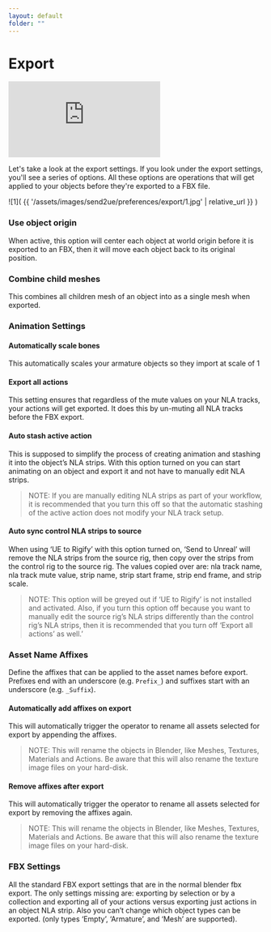 ```yaml
---
layout: default
folder: ""
---
```


# Export

<iframe src="https://www.youtube.com/embed/yZz5Zl5EB4A" frameborder="0" allow="accelerometer; autoplay; clipboard-write; encrypted-media; gyroscope; picture-in-picture" allowfullscreen></iframe>

Let's take a look at the export settings. If you look under the export settings, you'll see a series of options. All these options are operations that will get applied to your objects before they're exported to a FBX file.

![1]( {{ '/assets/images/send2ue/preferences/export/1.jpg' | relative_url }} )

### Use object origin

When active, this option will center each object at world origin before it is exported to an FBX, then it will move each object back to its original position.

### Combine child meshes

This combines all children mesh of an object into as a single mesh when exported.

### Animation Settings

#### Automatically scale bones

This automatically scales your armature objects so they import at scale of 1

#### Export all actions

This setting ensures that regardless of the mute values on your NLA tracks, your actions will get exported. It does this by un-muting all NLA tracks before the FBX export.

#### Auto stash active action

This is supposed to simplify the process of creating animation and stashing it into the object’s NLA strips.  With this option turned on you can start animating on an object and export it and not have to manually edit NLA strips.

> NOTE: If you are manually editing NLA strips as part of your workflow, it is recommended that you turn this off so that the automatic stashing of the active action does not modify your NLA track setup.

#### Auto sync control NLA strips to source

When using ‘UE to Rigify’ with this option turned on, ‘Send to Unreal’ will remove the NLA strips from the source rig, then copy over the strips from the control rig to the source rig.  The values copied over are: nla track name, nla track mute value, strip name, strip start frame, strip end frame, and strip scale.

> NOTE: This option will be greyed out if ‘UE to Rigify’ is not installed and activated.  Also, if you turn this option off because you want to manually edit the source rig’s NLA strips differently than the control rig’s NLA strips, then it is recommended that you turn off ‘Export all actions’ as well.’

### Asset Name Affixes

Define the affixes that can be applied to the asset names before export. Prefixes end with an underscore (e.g. `Prefix_`) and suffixes start with an underscore (e.g. `_Suffix`).

#### Automatically add affixes on export

This will automatically trigger the operator to rename all assets selected for export by appending the affixes.

> NOTE: This will rename the objects in Blender, like Meshes, Textures, Materials and Actions. Be aware that this will also rename the texture image files on your hard-disk.

#### Remove affixes after export

This will automatically trigger the operator to rename all assets selected for export by removing the affixes again.

> NOTE: This will rename the objects in Blender, like Meshes, Textures, Materials and Actions. Be aware that this will also rename the texture image files on your hard-disk.

### FBX Settings

All the standard FBX export settings that are in the normal blender fbx export. The only settings missing are: exporting by selection or by a collection and exporting all of your actions versus exporting just actions in an object NLA strip. Also you can’t change which object types can be exported. (only types ‘Empty’, ‘Armature’, and ‘Mesh’ are supported).